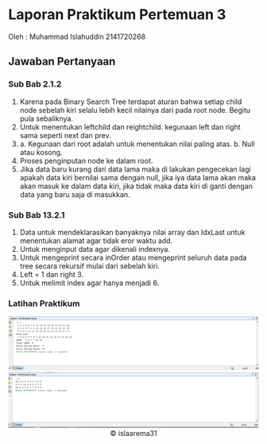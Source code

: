 # Laporan Praktikum Pertemuan 3
Oleh : Muhammad Islahuddin 2141720268

## Jawaban Pertanyaan

### Sub Bab 2.1.2

1. Karena pada Binary Search Tree terdapat aturan bahwa setiap child node sebelah kiri selalu lebih kecil nilainya dari pada root node. Begitu pula sebaliknya.
2. Untuk menentukan leftchild dan reightchild. kegunaan left dan right sama seperti next dan prev.
3. a. Kegunaan dari root adalah untuk menentukan nilai paling atas.
b. Null atau kosong.
4. Proses penginputan node ke dalam root.
5. Jika data baru kurang dari data lama maka di lakukan pengecekan lagi apakah data 
kiri bernilai sama dengan null, jika iya data lama akan maka akan masuk ke dalam data kiri, 
jika tidak maka data kiri di ganti dengan data yang baru saja di masukkan.

### Sub Bab 13.2.1
1. Data untuk mendeklarasikan banyaknya nilai array dan IdxLast untuk menentukan alamat agar tidak eror waktu add.
2. Untuk menginput data agar dikenali indexnya.
3. Untuk mengeprint secara inOrder atau mengeprint seluruh data pada tree secara rekursif mulai dari sebelah kiri.
4. Left = 1 dan right 3.
5. Untuk melimit index agar hanya menjadi 6.

### Latihan Praktikum
<img src = "btmain.png">
<img src = "btarrmain.png">

<center>&copy islaarema31</center>